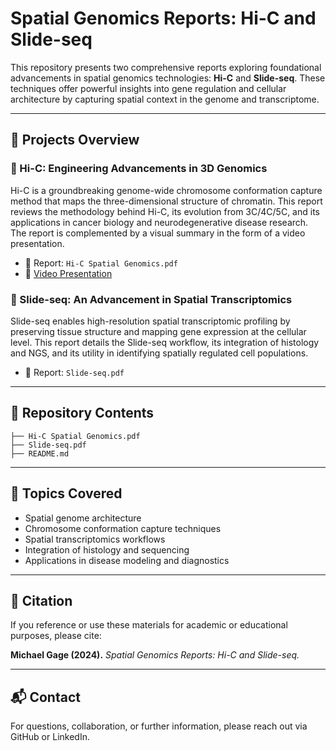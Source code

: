 # Spatial Genomics Reports: Hi-C and Slide-seq

This repository presents two comprehensive reports exploring foundational advancements in spatial genomics technologies: **Hi-C** and **Slide-seq**. These techniques offer powerful insights into gene regulation and cellular architecture by capturing spatial context in the genome and transcriptome.

---

## 📘 Projects Overview

### 🔷 Hi-C: Engineering Advancements in 3D Genomics
Hi-C is a groundbreaking genome-wide chromosome conformation capture method that maps the three-dimensional structure of chromatin. This report reviews the methodology behind Hi-C, its evolution from 3C/4C/5C, and its applications in cancer biology and neurodegenerative disease research. The report is complemented by a visual summary in the form of a video presentation.

- 📄 Report: `Hi-C Spatial Genomics.pdf`
- 🎥 [Video Presentation](https://youtu.be/woEo3IlebzE)

### 🔶 Slide-seq: An Advancement in Spatial Transcriptomics
Slide-seq enables high-resolution spatial transcriptomic profiling by preserving tissue structure and mapping gene expression at the cellular level. This report details the Slide-seq workflow, its integration of histology and NGS, and its utility in identifying spatially regulated cell populations.

- 📄 Report: `Slide-seq.pdf`

---

## 📂 Repository Contents

```
├── Hi-C Spatial Genomics.pdf
├── Slide-seq.pdf
├── README.md
```

---

## 🧠 Topics Covered
- Spatial genome architecture
- Chromosome conformation capture techniques
- Spatial transcriptomics workflows
- Integration of histology and sequencing
- Applications in disease modeling and diagnostics

---

## 📌 Citation
If you reference or use these materials for academic or educational purposes, please cite:

**Michael Gage (2024).** _Spatial Genomics Reports: Hi-C and Slide-seq._

---

## 📬 Contact
For questions, collaboration, or further information, please reach out via GitHub or LinkedIn.


